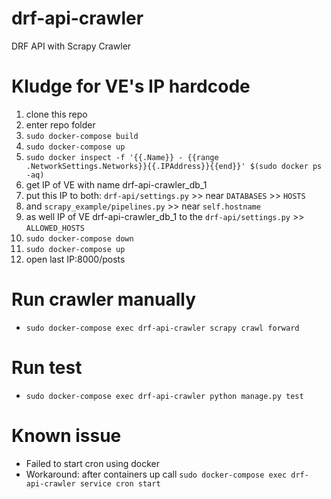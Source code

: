 # drf-api-crawler
DRF API with Scrapy Crawler

# Kludge for VE's IP hardcode
1. clone this repo
2. enter repo folder
3. `sudo docker-compose build`
4. `sudo docker-compose up`
5. `sudo docker inspect -f '{{.Name}} - {{range .NetworkSettings.Networks}}{{.IPAddress}}{{end}}' $(sudo docker ps -aq)`
6. get IP of VE with name drf-api-crawler_db_1
7. put this IP to both: `drf-api/settings.py` >> near `DATABASES` >> `HOSTS`
8. and `scrapy_example/pipelines.py` >> near `self.hostname`
9. as well IP of VE drf-api-crawler_db_1 to the `drf-api/settings.py` >> `ALLOWED_HOSTS`
10. `sudo docker-compose down`
11. `sudo docker-compose up`
12. open last IP:8000/posts

# Run crawler manually
* `sudo docker-compose exec drf-api-crawler scrapy crawl forward`

# Run test
* `sudo docker-compose exec drf-api-crawler python manage.py test`

# Known issue
* Failed to start cron using docker
* Workaround: after containers up call `sudo docker-compose exec drf-api-crawler service cron start`


